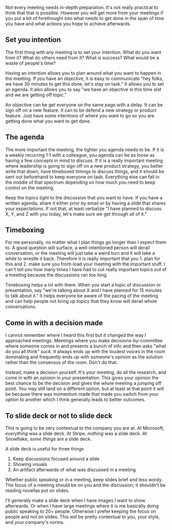 Not every meeting needs in-depth preparation. It's not really practical to think that that is possible. However you will get more from your meetings if you put a bit of forethought into what needs to get done in the span of time you have and what actions you hope to achieve afterwards.

## Set you intention

The first thing with any meeting is to set your intention. What do you want from it? What do others need from it? What is success? What would be a waste of people's time?

Having an intention allows you to plan around what you want to happen in the meeting. If you have an objective, it is easy to communicate "hey folks, we have 30 minutes to get this done, let's stay on task." It allows you to set an agenda. It also allows you to say "we have an objective in this time slot and we are getting off topic."

An objective can be get everyone on the same page with a delay. It can be sign off on a new feature. It can to be defend a new strategy or product feature. Just have some intentions of where you want to go so you are getting done what you want to get done.

## The agenda

The more important the meeting, the tighter you agenda needs to be. If it is a weekly recurring 1:1 with a colleague, you agenda can be as loose as having a few concepts in mind to discuss. If it is a really important meeting where leadership is going to sign off on a new product strategy, you better write that down, have timeboxed timings to discuss things, and it should be sent out beforehand to keep everyone on task. Everything else can fall in the middle of that spectrum depending on how much you need to keep control on the meeting.

Keep the topics tight to the discussion that you want to have. If you have a written agenda, share it either prior by email or by having a slide that shares your expectations. If not that, at least verbalize "I have planned to discuss X, Y, and Z with you today, let's make sure we get through all of it."

## Timeboxing

For me personally, no matter what I plan things go longer than I expect them to. A good question will surface, a well-intentioned person will derail conversation, or the meeting will just take a weird turn and it will take a while to wrestle it back. Therefore it is really important that you 1. plan for this and 2. make sure you front-load your meeting with the important stuff. I can't tell you how many times I have had to cut really important topics out of a meeting because the discussions ran too long.

Timeboxing helps a lot with there. When you start a topic of discussion or presentation, say "we're talking about X and I have planned for 15 minutes to talk about it." It helps everyone be aware of the pacing of the meeting and can help people not bring up topics that they know will derail whole conversations.

## Come in with a decision made

I cannot remember where I heard this first but it changed the way I approached meetings. Meetings where you make decisions-by-committee where someone comes in and presents a bunch of info and then asks "what do you all think" _suck_. It always ends up with the loudest voices in the room dominating and frequently ends up with someone's opinion as the solution rather than the consensus of the room. Don't do that.

Instead, make a decision yourself. It's your meeting, do all the research, and come in with an opinion in your presentation. This gives your opinion the best chance to be the decision and gives the whole meeting a jumping off point. You may still land on a different option, but at least at that point it will be because there was momentum made that made you switch from your option to another which I think generally leads to better outcomes.

## To slide deck or not to slide deck

This is going to be very contextual to the company you are at. At Microsoft, _everything_ was a slide deck. At Stripe, _nothing_ was a slide deck. At Snowflake, _some things_ are a slide deck.

A slide deck is useful for three things

1. Keep discussions focused around a slide
2. Showing visuals
3. An artifact afterwards of what was discussed in a meeting

Whether public speaking or in a meeting, keep slides brief and less wordy. The focus of a meeting should be on you and the discussion; it shouldn't be reading novellas put on slides.

I'll generally make a slide deck when I have images I want to show afterwards. Or when I have large meetings where it is me basically doing public speaking to 20+ people. Otherwise I prefer keeping the focus on people and not on slides. This will be pretty contextual to you, your style, and your company's norms.